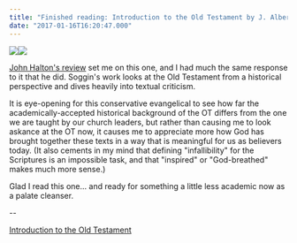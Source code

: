 ```yaml
---
title: "Finished reading: Introduction to the Old Testament by J. Alberto Soggin"
date: "2017-01-16T16:20:47.000"
---
```


[![](//ws-na.amazon-adsystem.com/widgets/q?_encoding=UTF8&ASIN=B019TLSBBU&Format=_SL250_&ID=AsinImage&MarketPlace=US&ServiceVersion=20070822&WS=1&tag=chrishubbs-20)](https://www.amazon.com/Introduction-Testament-Library-Alberto-1989-01-01/dp/B019TLSBBU/ref=as_li_ss_il?ie=UTF8&qid=1484581703&sr=8-3&keywords=introduction+to+the+old+testament+soggin&linkCode=li3&tag=chrishubbs-20&linkId=12dd95517918714e2a908c05485efcbd)![](https://ir-na.amazon-adsystem.com/e/ir?t=chrishubbs-20&l=li3&o=1&a=B019TLSBBU)

[John Halton's review](http://johnthelutheran.tumblr.com/post/153487407991/finished-reading-introduction-to-the-old) set me on this one, and I had much the same response to it that he did. Soggin's work looks at the Old Testament from a historical perspective and dives heavily into textual criticism.

It is eye-opening for this conservative evangelical to see how far the academically-accepted historical background of the OT differs from the one we are taught by our church leaders, but rather than causing me to look askance at the OT now, it causes me to appreciate more how God has brought together these texts in a way that is meaningful for us as believers today. (It also cements in my mind that defining "infallibility" for the Scriptures is an impossible task, and that "inspired" or "God-breathed" makes much more sense.)

Glad I read this one... and ready for something a little less academic now as a palate cleanser.

\--

[Introduction to the Old Testament](http://amzn.to/2iE0v3u)
